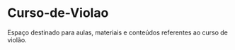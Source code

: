 # Curso-de-Violao
Espaço destinado para aulas, materiais e conteúdos referentes ao curso de violão.
